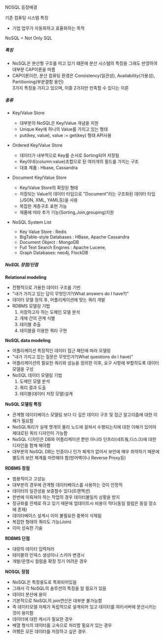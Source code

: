 NOSQL 등장배경

기존 컴퓨팅 시스템 특징
 - 기업 업무가 자동화하고 효율화하는 목적

NoSQL = Not Only SQL

##### 특징
 - NoSQL은 분산형 구조를 띠고 있기 떄문에 분산 시스템의 특징을 그래도 반영하여 대부분 CAP이론을 따름
 - CAP이론이란, 분산 컴퓨팅 환경은 Consistency(일관성), Availability(가용성), Partitioning(부분결함 용인)  
 3가지 특징을 가지고 있으며, 이중 2가지만 만족할 수 있다는 이론


##### 종류
- Key/Value Store
  - 대부분의 NoSQL은 Key/Value 개념을 지원
  - Unique Key에 하나의 Value를 가지고 있는 형태
  - put(key, value), value := get(key) 형태 API사용

- Ordered Key/Value Store
  - 데이터가 내부적으로 Key를 순서로 Sorting되어 저장됨
  - Key아네(column:value)조합으로 된 여러개의 필드를 가지는 구조
  - 대표 제품 : Hbase, Cassandra

- Document Key/Value Store
  - Key/Value Store의 확장된 형태
  - 저장되는 Value의 데이터 타입으로 "Document"라는 구조화된 데이터 타입(JSON, XML, YAML등)을 사용
  - 복잡한 계층구조 표현 가능
  - 제품에 따라 추가 기능(Sorting,Join,grouping)지원

- NoSQL System List
   - Key Value Store : Redis
   - BigTable-style Databases : HBase, Apache Cassandra
   - Document Object : MongoDB
   - Full Text Search Engines : Apache Lucene,
   - Graph Databases: neo4j, FlockDB


##### NoSQL 장점/단점
  **Relational modeling**
  - 전형적으로 가용한 데이터 구조를 기반
  - "내가 가지고 있는 답이 무엇인가?(What answers do I have?)"
  - 데이터 모델 정의 후, 어플리케이션에 맞는 쿼리 개발
  - RDBMS 모델링 기법
    1. 저장하고자 하는 도메인 모델 분석
    2. 개체 간의 관계 식별
    3. 테이블 추출
    4. 테이블을 이용한 쿼리 구현

  **NoSQL data modeling**
  - 어플리케이션 특징적인 데이터 접근 패턴에 따라 모델링
  - "내가 가지고 있는 질문은 무엇인가?(What questions do I have)"
  - 어플리케이션의 필요한 쿼리와 성능을 정의한 이후, 요구 사항에 부합하도록 데이터 모델을 구성
  - NoSQL 데이터 모델링 기법
    1. 도메인 모델 분석
    2. 쿼리 결과 도출
    3. 테이블(데이터 저장 모델)설계

  **NoSQL 모델링 특징**
  - 관계형 데이터베이스 모델링 보다 더 깊은 데이터 구조 및 접근 알고리즘에 대한 이해가 필요함
  - NoSQL쿼리가 실제 몃개의 물리 노드에 걸쳐서 수행되는지에 대한 이해가 있어야 제대로된 쿼리 디자인이 가능함
  - NoSQL 디자인은 DB와 어플리케이션 뿐만 아니라 인프라(네트웤,디스크)에 대한 디자인을 함께 해야함
  - 대부분의 NoSQL DB는 인증이나 인가 체계가 없어서 보안에 매우 취약하기 때문에 별도의 보안 체계를 마련해야 함(방어벽이나 Reverse Proxy등)

  **RDBMS 장점**
  - 범용적이고 고성능
  - 대부분의 경우에 관계형 데이터베이스를 사용하는 것이 안정적
  - 데이터의 일관성을 보증할수 있다(트랜잭션)
  - 한번에 이뤄져야 하는 작업의 경우 데이터불일치 상황을 방지
  - 정규화를 전제로 하고 있기 때문에 업데이트시 비용이 적다(동일 컬럼은 동일 장소에 존재)
  - 데이터베이스 설계시 이미 불필요한 중복이 삭제됨
  - 복잡한 형태의 쿼리도 가능(Join)
  - 이미 성숙한 기술

  **RDBMS 단점**
  - 대량의 데이터 입력처러
  - 테이블의 인덱스 생성이나 스키마 변경시
  - 개발/운영시 컬럼을 확정 짓기 어려운 경우

  **NOSQL 장점**
  - NoSQL은 특정용도로 특화되어있음
  - 그래서 각 NoSQL의 솔루션의 특징을 알 필요가 있음
  - 데이터 분산에 용이
  - 기본적으로 NoSQL의 join연산은 대부분 불가능함
  - 즉 데이터모델 자체가 독립적으로 설계되어 있고 데이터를 여러서버에 분산시키는 것이 용이함
  - 데이터에 대한 캐시가 필요한 경우
  - 배열 형식의 데이터를 고속으로 처리할 필요가 있는 경우
  - 어쨌든 모든 데이터를 저장하고 싶은 경우.
